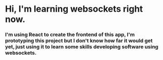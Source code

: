 # Hi, I'm learning websockets right now.
### I'm using React to create the frontend of this app, I'm prototyping this project but I don't know how far it would get yet, just using it to learn some skills developing software using websockets.